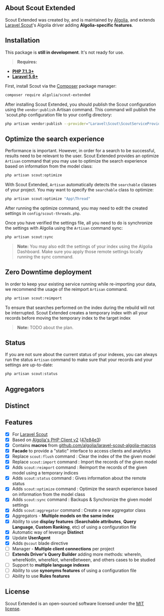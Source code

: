 ## About Scout Extended

Scout Extended was created by, and is maintained by [Algolia](https://github.com/algolia), and extends [Laravel Scout](https://github.com/laravel/scout)'s Algolia driver adding **Algolia-specific features**.

## Installation

This package is **still in development**. It's not ready for use.

> **Requires:**
- **[PHP 7.1.3+](https://php.net/releases/)**
- **[Laravel 5.6+](https://github.com/laravel/laravel)**

First, install Scout via the [Composer](https://getcomposer.org) package manager:

```bash
composer require algolia/scout-extended
```

After installing Scout Extended, you should publish the Scout configuration using the `vendor:publish` Artisan command. This command will publish the `scout.php configuration file to your config directory:

```bash
php artisan vendor:publish --provider="Laravel\Scout\ScoutServiceProvider"
```

## Optimize the search experience

Performance is important. However, in order for a search to be successful,
results need to be relevant to the user. Scout Extended provides an optimize
`Artisan` command that you may use to optimize the search experience based on information from the model class:
```bash
php artisan scout:optimize
```

With Scout Extended, `Artisan` automatically detects the `searchable` classes of your project. You may
want to specify the `searchable` class to optimize:
```bash
php artisan scout:optimize "App\Thread"
```

After running the optimize command, you may need to edit the created
settings in `config/scout-threads.php`.

Once you have verified the settings file, all you need to do is synchronize
the settings with Algolia using the `Artisan` command sync:

 ```bash
 php artisan scout:sync
 ```

> **Note:** You may also edit the settings of your index using the Algolia Dashboard.
Make sure you apply those remote settings locally running the sync command.

## Zero Downtime deployment

In order to keep your existing service running while re-importing your data, we recommend the usage of the reimport `Artisan` command.
 ```bash
 php artisan scout:reimport
 ```

 To ensure that searches performed on the index during the rebuild will not be interrupted.
 Scout Extended creates a temporary index with all your records before moving the temporary index to the target index

 > **Note:** TODO about the plan.

## Status

If you are not sure about the current status of your indexes, you can always run
the status `Artisan` command to make sure that your records and your settings are
up-to-date:
 ```bash
 php artisan scout:status
 ```

## Aggregators

## Distinct

## Features

- [x] For [Laravel Scout](https://github.com/laravel/scout)
- [x] Based on [Algolia's PHP Client v2](https://github.com/algolia/algoliasearch-client-php/tree/2.0) ([47e84e3](https://github.com/nunomaduro/scout/commit/47e84e3c62121a588930b7e04901f7e6a378abb2))
- [x] Contains **macros** from [github.com/algolia/laravel-scout-algolia-macros](https://github.com/algolia/laravel-scout-algolia-macros)
- [x] **Facade** to provide a "static" interface to access clients and analytics
- [x] Replace `scout:flush` command : Clear the index of the the given model
- [x] Replace `scout:import` command : Import the records of the given model
- [x] Adds `scout:reimport` command : Reimport the records of the given model using a temporary indices
- [x] Adds `scout:status` command : Gives information about the remote status
- [x] Adds `scout:optimize` command : Optimize the search experience based on information from the model class
- [x] Adds `scout:sync` command : Backups & Synchronize the given model settings
- [x] Adds `scout:aggregator` command : Create a new aggregator class
- [x] Aggregators - **Multiple models on the same index**
- [x] Ability to use **display features** (**Searchable attributes**, **Query Language**, **Custom Ranking**, etc) of using a configuration file
- [x] Automatic way of leverage **Distinct**
- [x] Update **UserAgent**
- [x] Adds `@scout` blade directive
- [ ] Manager - **Multiple client connections** per project
- [ ] **Extends Driver's Query Builder** adding more methods: whereIn, whereNotIn, whereNot, whereBetween, and others cases to be studied
- [ ] Support to **multiple language indexes**
- [ ] Ability to use **synonyms features** of using a configuration file
- [ ] Ability to use **Rules features**

## License

Scout Extended is an open-sourced software licensed under the [MIT license](LICENSE.md).

